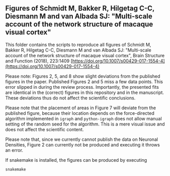 ## Figures of Schmidt M, Bakker R, Hilgetag C-C, Diesmann M and van Albada SJ: "Multi-scale account of the network structure of macaque visual cortex"

This folder contains the scripts to reproduce all figures of Schmidt M, Bakker R, Hilgetag C-C, Diesmann M and van Albada SJ: "Multi-scale account of the network structure of macaque visual cortex", Brain Structure and Function (2018), 223:1409 [https://doi.org/10.1007/s00429-017-1554-4](https://doi.org/10.1007/s00429-017-1554-4)

Please note: Figures 2, 5, and 8 show slight deviations from the published figures in the paper. Published Figures 2 and 5 miss a few data points. This error slipped in during the review process. Importantly, the presented fits are identical in the (correct) figures in this repository and in the manuscript. These deviations thus do not affect the scientific conclusions.

Please note that the placement of areas in Figure 7 will deviate from the published figure, because their location depends on the force-directed algorithm implemented in `igraph` and `python-igraph` does not allow manual setting of the random seed for the algorithm. This is a mere visual issue and does not affect the scientific content.

Please note that, since we currently cannot publish the data on Neuronal Densities, Figure 2 can currently not be produced and executing it throws an error.

If snakemake is installed, the figures can be produced by executing

`snakemake`
